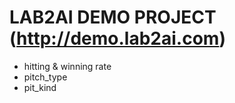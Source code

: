 # LAB2AI DEMO PROJECT (http://demo.lab2ai.com)

  - hitting & winning rate
  - pitch_type
  - pit_kind
